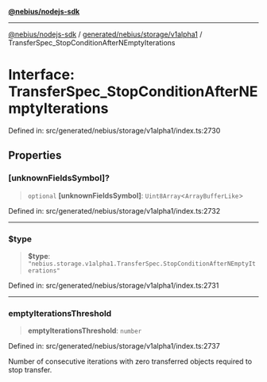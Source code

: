 [**@nebius/nodejs-sdk**](../../../../../README.md)

---

[@nebius/nodejs-sdk](../../../../../README.md) / [generated/nebius/storage/v1alpha1](../README.md) / TransferSpec_StopConditionAfterNEmptyIterations

# Interface: TransferSpec_StopConditionAfterNEmptyIterations

Defined in: src/generated/nebius/storage/v1alpha1/index.ts:2730

## Properties

### \[unknownFieldsSymbol\]?

> `optional` **\[unknownFieldsSymbol\]**: `Uint8Array`\<`ArrayBufferLike`\>

Defined in: src/generated/nebius/storage/v1alpha1/index.ts:2732

---

### $type

> **$type**: `"nebius.storage.v1alpha1.TransferSpec.StopConditionAfterNEmptyIterations"`

Defined in: src/generated/nebius/storage/v1alpha1/index.ts:2731

---

### emptyIterationsThreshold

> **emptyIterationsThreshold**: `number`

Defined in: src/generated/nebius/storage/v1alpha1/index.ts:2737

Number of consecutive iterations with zero transferred objects required to stop transfer.
